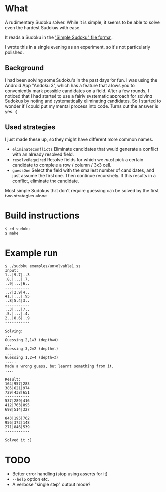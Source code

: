 # What

A rudimentary Sudoku solver. While it is simple, it seems to be able to solve even the hardest Sudokus with ease.

It reads a Sudoku in the ["Simple Sudoku" file format](http://www.sudocue.net/fileformats.php).

I wrote this in a single evening as an experiment, so it's not particularly polished.

## Background

I had been solving some Sudoku's in the past days for fun. I was using the Android App "Andoku 3", which has a feature that allows you to conveniently mark possible candidates on a field.
After a few rounds, I noticed that I had started to use a fairly systematic approach for solving Sudokus by noting and systematically eliminating candidates. So I started to wonder if I could put my mental process into code. Turns out the answer is yes. :)

## Used strategies

I just made these up, so they might have different more common names.

* `eliminateConflicts` Eliminate candidates that would generate a conflict with an already resolved field.
* `resolveRequired` Resolve fields for which we *must* pick a certain candidate to complete a row / column / 3x3 cell.
* `guessOne` Select the field with the smallest number of candidates, and just assume the first one. Then continue recursively. If this results in a conflict, eliminate the candidate.

Most simple Sudokus that don't require guessing can be solved by the first two strategies alone.

# Build instructions

```
$ cd sudoku
$ make
```

# Example run

```
$ ./sudoku examples/unsolvable1.ss
Input:
1..|9.7|..3
.8.|...|.7.
..9|...|6..
-----------
..7|2.9|4..
41.|...|.95
..8|5.4|3..
-----------
..3|...|7..
.5.|...|.4.
2..|8.6|..9
-----------

Solving:
...
Guessing 2,1=3 (depth=0)
...
Guessing 3,2=2 (depth=1)
.....
Guessing 1,2=4 (depth=2)
.....
Made a wrong guess, but learnt something from it.
....

Result:
164|957|283
385|621|974
729|438|651
-----------
537|289|416
412|763|895
698|514|327
-----------
843|195|762
956|372|148
271|846|539
-----------

Solved it :)
```

# TODO

* Better error handling (stop using asserts for it)
* `--help` option etc.
* A verbose "single step" output mode?
